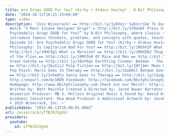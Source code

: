 ```yaml
---
title: Are Drugs GOOD For You? (Kirby + Aldous Huxley) - 8-Bit Philosophy
date: "2019-10-11T16:21:15+08:00"
type: video
description: 'Join Wisecrack! ►► http://bit.ly/1y8Veir Subscribe To Dark5 ► http://youtube.com/dark5tv
  Watch "5 Most Insane Designer Drugs" ► http://bit.ly/1FQUaDF Press Start for “Are
  Psychedelic Drugs GOOD for You?” by 8-Bit Philosophy, where classic video games
  introduce famous thinkers, problems, and concepts with quotes, teachings, and more.
  Episode 31: Are Psychedelic Drugs GOOD for You? (Kirby + Aldous Huxley) More 8-Bit
  Philosophy: Is Capitalism Bad For You? ►► http://bit.ly/1NhhX2P What is Real? ►►
  http://bit.ly/1HHC9g1 What is Marxism? ►► http://bit.ly/1M0dINJ Thug Notes: Lord
  of the Flies ►► http://bit.ly/19RhTe0 Of Mice and Men ►► http://bit.ly/1GokKHn The
  Great Gatsby ►► http://bit.ly/1BoYKqs Earthling Cinema: Batman - The Dark Knight
  ►► http://bit.ly/1buIi1J Pulp Fiction ►► http://bit.ly/18Yjbmr Mean Girls ►► http://bit.ly/1GWjlpy
  Pop Psych: Mario Goes to Therapy ►► http://bit.ly/1GobKCl Batman Goes to Therapy
  ►► http://bit.ly/1xhmXCy Santa Goes to Therapy ►► http://bit.ly/1Iwqpuo Email Alerts:
  http://eepurl.com/bcSRD9 Facebook: http://facebook.com/8bitphilosophy Twitter: http://twitter.com/8bitphilosophy
  Homepage: http://www.8bitphilosophy.com Check out our Merch!: http://www.wisecrack.co/store
  Written by: Matt Reichle Created & Directed by: Jared Bauer Narrator: Nathan Lowe
  Animation Producer: MB X. McClain Original Music & Sound by: David Krystal (http://www.davidkrystalmusic.com)
  Academic Consultant: Mia Wood Producer & Additional Artwork by: Jacob S. Salamon
  © 2015 Wisecrack, Inc. –'
publishdate: "2015-06-13T16:00:01.000Z"
url: /wisecrack/yTfBJ9JIgVU/
providers:
  youtube:
    id: yTfBJ9JIgVU
---
```

